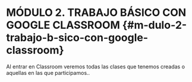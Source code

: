 # MÓDULO 2\. TRABAJO BÁSICO CON GOOGLE CLASSROOM {#m-dulo-2-trabajo-b-sico-con-google-classroom}

Al entrar en Classroom veremos todas las clases que tenemos creadas o aquellas en las que participamos..